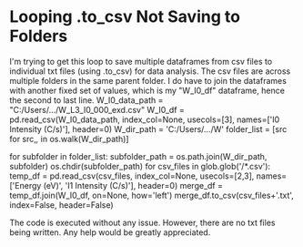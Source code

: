 
# Looping .to_csv Not Saving to Folders

I'm trying to get this loop to save multiple dataframes from csv files to individual txt files (using .to_csv) for data analysis. The csv files are across multiple folders in the same parent folder. I do have to join the dataframes with another fixed set of values, which is my "W_I0_df" dataframe, hence the second to last line.
W_I0_data_path = "C:/Users/.../W_L3_I0_000_exd.csv"
W_I0_df = pd.read_csv(W_I0_data_path, index_col=None, usecols=[3], names=['I0 Intensity (C/s)'], header=0)
W_dir_path = 'C:/Users/.../W'
folder_list = [src for src,_,_ in os.walk(W_dir_path)]

for subfolder in folder_list:
    subfolder_path = os.path.join(W_dir_path, subfolder)
    os.chdir(subfolder_path)
    for csv_files in glob.glob('/*.csv'):
        temp_df = pd.read_csv(csv_files, index_col=None, usecols=[2,3], names=['Energy (eV)', 'I1 Intensity (C/s)'], header=0)
        merge_df = temp_df.join(W_I0_df, on=None, how='left')
        merge_df.to_csv(csv_files+'.txt', index=False, header=False)

The code is executed without any issue. However, there are no txt files being written.
Any help would be greatly appreciated.

        